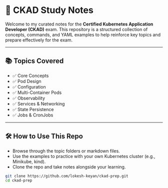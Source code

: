 # 🚀 CKAD Study Notes

Welcome to my curated notes for the **Certified Kubernetes Application Developer (CKAD)** exam. This repository is a structured collection of concepts, commands, and YAML examples to help reinforce key topics and prepare effectively for the exam.

---

## 📚 Topics Covered

- ✅ Core Concepts
- ✅ Pod Design
- ✅ Configuration
- ✅ Multi-Container Pods
- ✅ Observability
- ✅ Services & Networking
- ✅ State Persistence
- ✅ Jobs & CronJobs

---

## 🛠️ How to Use This Repo

- Browse through the topic folders or markdown files.
- Use the examples to practice with your own Kubernetes cluster (e.g., Minikube, kind).
- Clone the repo and take notes alongside your learning.

```bash
git clone https://github.com/lokesh-keyan/ckad-prep.git
cd ckad-prep
